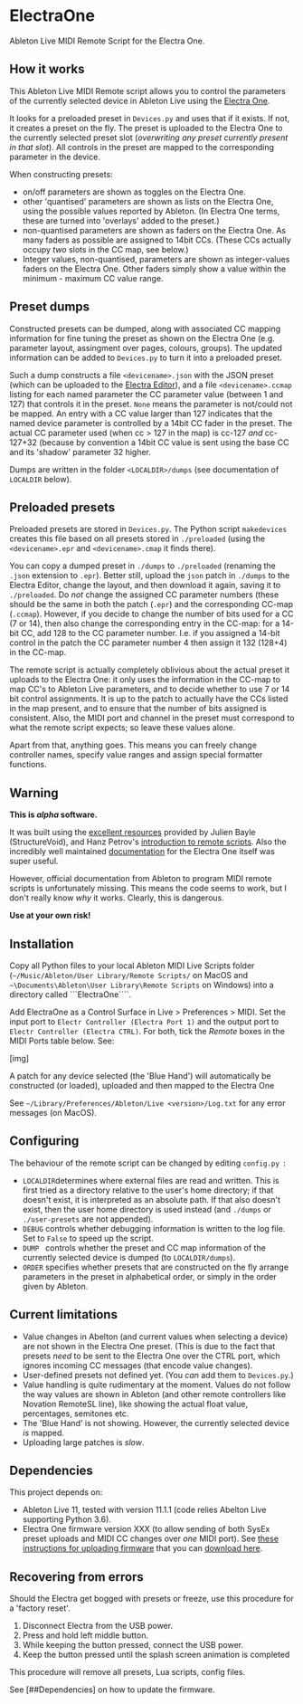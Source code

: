 # ElectraOne

Ableton Live MIDI Remote Script for the Electra One.

## How it works

This Ableton Live MIDI Remote script allows you to control the parameters of the currently selected device in Ableton Live using the [Electra One](https://electra.one). 

It looks for a preloaded preset in ```Devices.py``` and uses that if it exists. If not, it creates a preset on the fly. The preset is uploaded to the Electra One to the currently selected preset slot (*overwriting any preset currently present in that slot*). All controls in the preset are mapped to the corresponding parameter in the device.

When constructing presets:
- on/off parameters are shown as toggles on the Electra One. 
- other 'quantised' parameters are shown as lists on the Electra One, using the possible values reported by Ableton. (In Electra One terms, these are turned into 'overlays' added to the preset.)
- non-quantised parameters are shown as faders on the Electra One. As many faders as possible are assigned to 14bit CCs. (These CCs actually occupy *two* slots in the CC map, see below.)
- Integer values, non-quantised, parameters are shown as integer-values faders on the Electra One. Other faders simply show a value within the minimum - maximum CC value range.

## Preset dumps

Constructed presets can be dumped, along with associated CC mapping information for fine tuning the preset as shown on the Electra One (e.g. parameter layout, assingment over pages, colours, groups). The  updated information can be added to ```Devices.py``` to turn it into a preloaded preset.

Such a dump constructs a file ```<devicename>.json``` with the JSON preset (which can be uploaded to the [Electra Editor](Https://app.electra.one)), and a file ```<devicename>.ccmap``` listing for each named parameter the CC parameter value (between 1 and 127) that controls it in the preset. ```None``` means the parameter is not/could not be mapped. An entry with a CC value larger than 127 indicates that the named device parameter is controlled by a 14bit CC fader in the preset. The actual CC parameter used (when cc > 127 in the map) is cc-127 *and* cc-127+32 (because by convention a 14bit CC value is sent using the base CC and its 'shadow' parameter 32 higher.

Dumps are written in the folder ```<LOCALDIR>/dumps``` (see documentation of ```LOCALDIR``` below).


## Preloaded presets

Preloaded presets are stored in ```Devices.py```. The Python script ```makedevices``` creates this file based on all presets stored in ```./preloaded``` (using the ```<devicename>.epr``` and ```<devicename>.cmap``` it finds there).

You can copy a dumped preset in ```./dumps``` to ```./preloaded``` (renaming the ```.json``` extension to ```.epr```). Better still, upload the ```json``` patch in ```./dumps``` to the Electra Editor, change the layout, and then download it again, saving it to ```./preloaded```. Do *not* change the assigned CC parameter numbers (these should be the same in both the patch (```.epr```) and the corresponding CC-map (```.ccmap```). However, if you decide to change the number of bits used for a CC (7 or 14), then also change the corresponding entry in the CC-map: for a 14-bit CC, add 128 to the CC parameter number. I.e. if you assigned a 14-bit control in the patch the CC parameter number 4 then assign it 132 (128+4) in the CC-map. 

The remote script is actually completely oblivious about the actual preset it uploads to the Electra One: it only uses the information in the CC-map to map CC's to Ableton Live parameters, and to decide whether to use 7 or 14 bit control assignments. It is up to the patch to actually have the CCs listed in the map present, and to ensure that the number of bits assigned is consistent.
Also, the MIDI port and channel in the preset must correspond to what the remote script expects; so leave these values alone.

Apart from that, anything  goes. This means you can freely change controller names, specify value ranges and assign special formatter functions. 

 
## Warning

**This is *alpha* software.**

It was built using the [excellent resources](https://structure-void.com/ableton-live-midi-remote-scripts/) provided by Julien Bayle (StructureVoid), and Hanz Petrov's [introduction to remote scripts](http://remotescripts.blogspot.com/2010/03/introduction-to-framework-classes.html). Also the incredibly well maintained [documentation](https://docs.electra.one) for the Electra One itself was super useful.

However, official documentation from Ableton to program MIDI remote scripts is unfortunately missing. This means the code seems to work, but I don't really know *why* it works. Clearly, this is dangerous. 

**Use at your own risk!**

## Installation

Copy all Python files to your local Ableton MIDI Live Scripts folder (```~/Music/Ableton/User Library/Remote Scripts/``` on MacOS and
```~\Documents\Ableton\User Library\Remote Scripts``` on Windows) into a directory called ```ElectraOne````.

Add ElectraOne as a Control Surface in Live > Preferences > MIDI. Set the input port to ```Electr Controller (Electra Port 1)``` and the output port to ```Electr Controller (Electra CTRL)```. For both, tick the *Remote* boxes in the MIDI Ports table below. See:

[img]

A patch for any device selected (the 'Blue Hand') will automatically be constructed (or loaded), uploaded and then mapped to the Electra One

See ```~/Library/Preferences/Ableton/Live <version>/Log.txt``` for any error messages (on MacOS).

## Configuring

The behaviour of the remote script can be changed by editing ```config.py ```:

- ```LOCALDIR```determines where external files are read and written. This is first tried as a directory relative to the user's home directory; if that doesn't exist, it is interpreted as an absolute path. If that also doesn't exist, then the user home directory is used instead (and ```./dumps``` or ```./user-presets``` are not appended).
- ```DEBUG``` controls whether debugging information is written to the log file. Set to ```False``` to speed up the script.
- ```DUMP ``` controls whether the preset and CC map information of the  currently selected device is dumped  (to ```LOCALDIR/dumps```).
- ```ORDER``` specifies whether presets that are constructed on the fly arrange parameters in the preset in alphabetical order, or simply in the order given by Ableton.

## Current limitations

- Value changes in Abelton (and current values when selecting a device) are not shown in the Electra One preset. (This is due to the fact that presets *need* to be sent to the Electra One over the CTRL port, which ignores incoming CC messages (that encode value changes).
- User-defined presets not defined yet. (You *can* add them to ```Devices.py```.)
- Value handling is quite rudimentary at the moment. Values do not follow the way values are shown in Ableton (and other remote controllers like Novation RemoteSL line), like showing the actual float value, percentages, semitones etc.
- The 'Blue Hand' is not showing. However, the currently selected device *is* mapped.
- Uploading large patches is *slow*.

## Dependencies

This project depends on:

- Ableton Live 11, tested with version 11.1.1 (code relies Abelton Live supporting Python 3.6).
- Electra One firmware version XXX (to allow sending of both SysEx preset uploads and MIDI CC changes over *one* MIDI port). See [these instructions for uploading firmware](https://docs.electra.one/troubleshooting/hardrestart.html#recovering-from-a-system-freeze) that you can [download here](https://docs.electra.one/downloads/firmware.html).

## Recovering from errors

Should the Electra get bogged with presets or freeze, use this procedure for a 'factory reset'.

1. Disconnect Electra from the USB power.
2. Press and hold left middle button.
3. While keeping the button pressed, connect the USB power.
4. Keep the button pressed until the splash screen animation is completed

This procedure will remove all presets, Lua scripts, config files.

See [##Dependencies] on how to update the firmware.
